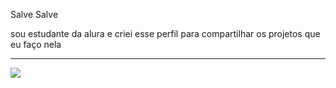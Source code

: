 Salve Salve

sou estudante da alura e criei esse perfil para compartilhar os projetos que eu faço nela


***************************************************************
![](https://media1.tenor.com/m/-AAA-k6jEFkAAAAd/bluepen.gif)
